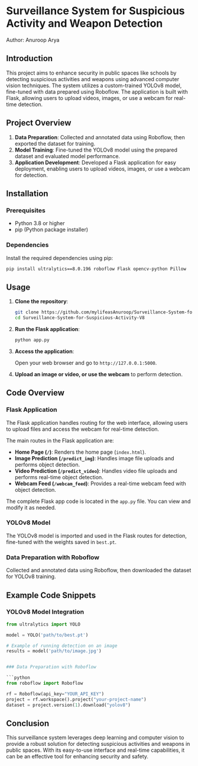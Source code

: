 

# Surveillance System for Suspicious Activity and Weapon Detection

Author: Anuroop Arya

## Introduction

This project aims to enhance security in public spaces like schools by detecting suspicious activities and weapons using advanced computer vision techniques. The system utilizes a custom-trained YOLOv8 model, fine-tuned with data prepared using Roboflow. The application is built with Flask, allowing users to upload videos, images, or use a webcam for real-time detection.

## Project Overview

1. **Data Preparation**: Collected and annotated data using Roboflow, then exported the dataset for training.
2. **Model Training**: Fine-tuned the YOLOv8 model using the prepared dataset and evaluated model performance.
3. **Application Development**: Developed a Flask application for easy deployment, enabling users to upload videos, images, or use a webcam for detection.

## Installation

### Prerequisites

- Python 3.8 or higher
- pip (Python package installer)

### Dependencies

Install the required dependencies using pip:

```bash
pip install ultralytics==8.0.196 roboflow Flask opencv-python Pillow
```

## Usage

1. **Clone the repository**:

   ```bash
   git clone https://github.com/mylifeasAnuroop/Surveillance-System-for-Suspicious-Activity-V8.git
   cd Surveillance-System-for-Suspicious-Activity-V8
   ```

2. **Run the Flask application**:

   ```bash
   python app.py
   ```

3. **Access the application**:

   Open your web browser and go to `http://127.0.0.1:5000`.

4. **Upload an image or video, or use the webcam** to perform detection.

## Code Overview

### Flask Application

The Flask application handles routing for the web interface, allowing users to upload files and access the webcam for real-time detection.

The main routes in the Flask application are:

- **Home Page (`/`)**: Renders the home page (`index.html`).
- **Image Prediction (`/predict_img`)**: Handles image file uploads and performs object detection.
- **Video Prediction (`/predict_video`)**: Handles video file uploads and performs real-time object detection.
- **Webcam Feed (`/webcam_feed`)**: Provides a real-time webcam feed with object detection.

The complete Flask app code is located in the `app.py` file. You can view and modify it as needed.

### YOLOv8 Model

The YOLOv8 model is imported and used in the Flask routes for detection, fine-tuned with the weights saved in `best.pt`.

### Data Preparation with Roboflow

Collected and annotated data using Roboflow, then downloaded the dataset for YOLOv8 training.

## Example Code Snippets

### YOLOv8 Model Integration

```python
from ultralytics import YOLO

model = YOLO('path/to/best.pt')

# Example of running detection on an image
results = model('path/to/image.jpg')


### Data Preparation with Roboflow

```python
from roboflow import Roboflow

rf = Roboflow(api_key="YOUR_API_KEY")
project = rf.workspace().project("your-project-name")
dataset = project.version(1).download("yolov8")
```

## Conclusion

This surveillance system leverages deep learning and computer vision to provide a robust solution for detecting suspicious activities and weapons in public spaces. With its easy-to-use interface and real-time capabilities, it can be an effective tool for enhancing security and safety.
